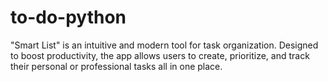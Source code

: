 # to-do-python
"Smart List" is an intuitive and modern tool for task organization. Designed to boost productivity, the app allows users to create, prioritize, and track their personal or professional tasks all in one place.
